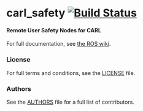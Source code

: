 carl_safety [![Build Status](https://api.travis-ci.org/WPI-RAIL/carl_safety.png)](https://travis-ci.org/WPI-RAIL/carl_safety)
===========

#### Remote User Safety Nodes for CARL
For full documentation, see [the ROS wiki](http://ros.org/wiki/carl_safety).

### License
For full terms and conditions, see the [LICENSE](LICENSE) file.

### Authors
See the [AUTHORS](AUTHORS.md) file for a full list of contributors.
